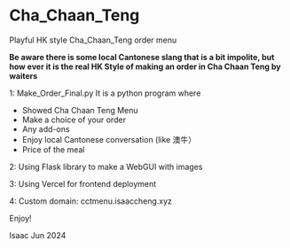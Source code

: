 # Cha_Chaan_Teng
Playful HK style Cha_Chaan_Teng order menu

**Be aware there is some local Cantonese slang that is a bit impolite, but how ever it is the real HK Style of making an order in Cha Chaan Teng by waiters**

1: Make_Order_Final.py 
It is a python program where
- Showed Cha Chaan Teng Menu
- Make a choice of your order
- Any add-ons
- Enjoy local Cantonese conversation (like 澳牛）
- Price of the meal

2: Using Flask library to make a WebGUI with images

3: Using Vercel for frontend deployment

4: Custom domain: cctmenu.isaaccheng.xyz

Enjoy!

Isaac
Jun 2024
